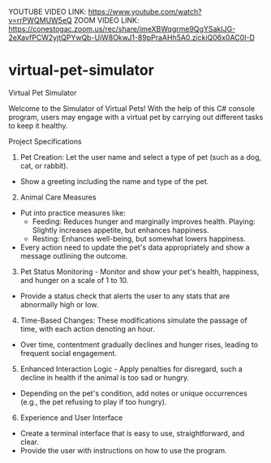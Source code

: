 YOUTUBE VIDEO LINK: https://www.youtube.com/watch?v=rrPWQMUW5eQ
ZOOM VIDEO LINK: https://conestogac.zoom.us/rec/share/imeXBWqgrme9QgYSakIJG-2eXavfPCW2yjtQPYwQb-UiW8OkwJ1-89pPraAHh5A0.zickiQ06x0AC0I-D 

# virtual-pet-simulator
Virtual Pet Simulator

Welcome to the Simulator of Virtual Pets! With the help of this C# console program, users may engage with a virtual pet by carrying out different tasks to keep it healthy.

Project Specifications

1. Pet Creation: Let the user name and select a type of pet (such as a dog, cat, or rabbit).
- Show a greeting including the name and type of the pet.

2. Animal Care Measures
- Put into practice measures like:
  - Feeding: Reduces hunger and marginally improves health.
  Playing: Slightly increases appetite, but enhances happiness.
  - Resting: Enhances well-being, but somewhat lowers happiness.
- Every action need to update the pet's data appropriately and show a message outlining the outcome.

3. Pet Status Monitoring - Monitor and show your pet's health, happiness, and hunger on a scale of 1 to 10.
- Provide a status check that alerts the user to any stats that are abnormally high or low.

4. Time-Based Changes: These modifications simulate the passage of time, with each action denoting an hour.
- Over time, contentment gradually declines and hunger rises, leading to frequent social engagement.

5. Enhanced Interaction Logic - Apply penalties for disregard, such a decline in health if the animal is too sad or hungry.
- Depending on the pet's condition, add notes or unique occurrences (e.g., the pet refusing to play if too hungry).

6. Experience and User Interface
- Create a terminal interface that is easy to use, straightforward, and clear.
- Provide the user with instructions on how to use the program.

  
